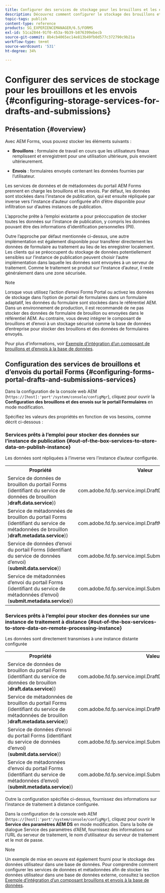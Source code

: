 ```yaml
---
title: Configurer des services de stockage pour les brouillons et les envois
description: Découvrez comment configurer le stockage des brouillons et des envois
topic-tags: publish
content-type: reference
products: SG_EXPERIENCEMANAGER/6.5/FORMS
exl-id: 51ca2844-91f0-453a-9b39-b876399ebecb
source-git-commit: 8b4cb4065ec14e813b49fb0d577c372790c9b21a
workflow-type: tm+mt
source-wordcount: '531'
ht-degree: 34%

---
```


# Configurer des services de stockage pour les brouillons et les envois {#configuring-storage-services-for-drafts-and-submissions}

## Présentation {#overview}

Avec AEM Forms, vous pouvez stocker les éléments suivants :

* **Brouillons** : formulaire de travail en cours que les utilisateurs finaux remplissent et enregistrent pour une utilisation ultérieure, puis envoient ultérieurement.

* **Envois** : formulaires envoyés contenant les données fournies par l’utilisateur.

Les services de données et de métadonnées du portail AEM Forms prennent en charge les brouillons et les envois. Par défaut, les données sont stockées dans l’instance de publication, qui est ensuite répliquée par inverse vers l’instance d’auteur configurée afin d’être disponible pour infiltration sur d’autres instances de publication.

L’approche prête à l’emploi existante a pour préoccupation de stocker toutes les données sur l’instance de publication, y compris les données pouvant être des informations d’identification personnelles (PII).

Outre l’approche par défaut mentionnée ci-dessus, une autre implémentation est également disponible pour transférer directement les données de formulaire au traitement au lieu de les enregistrer localement. Les clients qui se préoccupent du stockage de données potentiellement sensibles sur l’instance de publication peuvent choisir l’autre implémentation dans laquelle les données sont envoyées à un serveur de traitement. Comme le traitement se produit sur l’instance d’auteur, il reste généralement dans une zone sécurisée.

>[!NOTE]
>
>Lorsque vous utilisez l’action d’envoi Forms Portal ou activez les données de stockage dans l’option de portail de formulaires dans un formulaire adaptatif, les données du formulaire sont stockées dans le référentiel AEM. Dans un environnement de production, il est recommandé de ne pas stocker des données de formulaire de brouillon ou envoyées dans le référentiel AEM. Au contraire, vous devez intégrer le composant de brouillons et d’envoi à un stockage sécurisé comme la base de données d’entreprise pour stocker des brouillons et des données de formulaires envoyés.
>
>Pour plus d’informations, voir [Exemple d’intégration d’un composant de brouillons et d’envois à la base de données](/help/forms/using/integrate-draft-submission-database.md).

## Configuration des services de brouillons et d’envois du portail Forms {#configuring-forms-portal-drafts-and-submissions-services}

Dans la configuration de la console web AEM (`https://[host]:'port'/system/console/configMgr`), cliquez pour ouvrir la **Configuration des brouillons et des envois sur le portail Formulaires** en mode modification.

Spécifiez les valeurs des propriétés en fonction de vos besoins, comme décrit ci-dessous :

### Services prêts à l’emploi pour stocker des données sur l’instance de publication {#out-of-the-box-services-to-store-data-on-publish-instance}

Les données sont répliquées à l’inverse vers l’instance d’auteur configurée.

<table>
 <tbody>
  <tr>
   <th>Propriété</th>
   <th>Valeur</th>
  </tr>
  <tr>
   <td>Service de données de brouillon du portail Forms (identifiant du service de données de brouillon )<strong>draft.data.service</strong>))</td>
   <td>com.adobe.fd.fp.service.impl.DraftDataServiceImpl<br /> </td>
  </tr>
  <tr>
   <td>Service de métadonnées de brouillon du portail Forms (identifiant du service de métadonnées de brouillon )<strong>draft.metadata.service</strong>))</td>
   <td>com.adobe.fd.fp.service.impl.DraftMetadataServiceImpl<br /> </td>
  </tr>
  <tr>
   <td>Service de données d’envoi du portail Forms (identifiant du service de données d’envoi) (<strong>submit.data.service</strong>))</td>
   <td>com.adobe.fd.fp.service.impl.SubmitDataServiceImpl<br /> </td>
  </tr>
  <tr>
   <td>Service de métadonnées d’envoi du portail Forms (identifiant du service de métadonnées d’envoi) (<strong>submit.metadata.service</strong>))</td>
   <td>com.adobe.fd.fp.service.impl.SubmitMetadataServiceImpl<br /> </td>
  </tr>
 </tbody>
</table>

### Services prêts à l’emploi pour stocker des données sur une instance de traitement à distance {#out-of-the-box-services-to-store-data-on-remote-processing-instance}

Les données sont directement transmises à une instance distante configurée

<table>
 <tbody>
  <tr>
   <th>Propriété</th>
   <th>Valeur</th>
  </tr>
  <tr>
   <td>Service de données de brouillon du portail Forms (identifiant du service de données de brouillon )<strong>draft.data.service</strong>))</td>
   <td>com.adobe.fd.fp.service.impl.DraftDataServiceRemoteImpl<br /> </td>
  </tr>
  <tr>
   <td>Service de métadonnées de brouillon du portail Forms (identifiant du service de métadonnées de brouillon )<strong>draft.metadata.service</strong>))</td>
   <td>com.adobe.fd.fp.service.impl.DraftMetadataServiceRemoteImpl<br /> </td>
  </tr>
  <tr>
   <td>Service de données d’envoi du portail Forms (identifiant du service de données d’envoi) (<strong>submit.data.service</strong>))</td>
   <td>com.adobe.fd.fp.service.impl.SubmitDataServiceRemoteImpl<br /> </td>
  </tr>
  <tr>
   <td>Service de métadonnées d’envoi du portail Forms (identifiant du service de métadonnées d’envoi) (<strong>submit.metadata.service</strong>))</td>
   <td>com.adobe.fd.fp.service.impl.SubmitMetadataServiceRemoteImpl<br /> </td>
  </tr>
 </tbody>
</table>

Outre la configuration spécifiée ci-dessus, fournissez des informations sur l’instance de traitement à distance configurée.

Dans la configuration de la console web AEM (`https://[host]:'port'/system/console/configMgr`), cliquez pour ouvrir le **Service des paramètres AEM DS** en mode modification. Dans la boîte de dialogue Service des paramètres d’AEM, fournissez des informations sur l’URL du serveur de traitement, le nom d’utilisateur du serveur de traitement et le mot de passe.

>[!NOTE]
>
>Un exemple de mise en oeuvre est également fourni pour le stockage des données utilisateur dans une base de données. Pour comprendre comment configurer les services de données et métadonnées afin de stocker les données utilisateur dans une base de données externe, consultez la section [Exemple d’intégration d’un composant brouillons et envois à la base de données](/help/forms/using/integrate-draft-submission-database.md).
